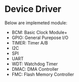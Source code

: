 # Device Driver

Below are implemeted module:

* BCM: Basic Clock Module+
* GPIO: General Purepose I/O
* TIMER: Timer A/B
* I2C
* SPI
* UART
* WDT: Watchdog Timer
* DMAC: DMA Controller
* FMC: Flash Memory Controller